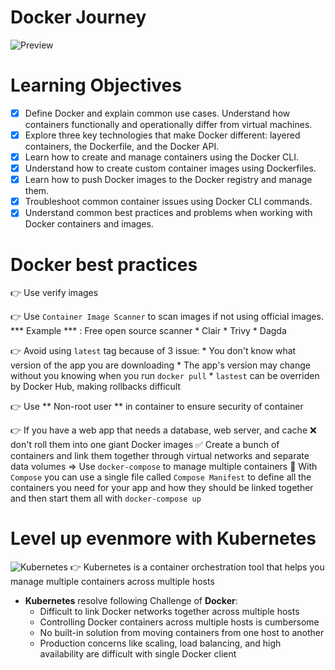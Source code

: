 # Docker Journey
![Preview](https://brandslogos.com/wp-content/uploads/images/large/docker-logo.png)
# Learning Objectives
- [x] Define Docker and explain common use cases.
Understand how containers functionally and operationally differ from virtual machines.
- [x] Explore three key technologies that make Docker different: layered containers, the Dockerfile, and the Docker API.
- [x] Learn how to create and manage containers using the Docker CLI.
- [x] Understand how to create custom container images using Dockerfiles.
- [x] Learn how to push Docker images to the Docker registry and manage them.
- [x] Troubleshoot common container issues using Docker CLI commands.
- [x] Understand common best practices and problems when working with Docker containers and images.

# Docker best practices
:point_right: Use verify images

:point_right: Use `Container Image Scanner` to scan images if not using official images. 
              *** Example *** : Free open source scanner
                                * Clair
                                * Trivy
                                * Dagda

:point_right: Avoid using `latest` tag because of 3 issue:
    * You don't know what version of the app you are downloading
    * The app's version may change without you knowing when you run `docker pull`
    * `lastest` can be overriden by Docker Hub, making rollbacks difficult

:point_right: Use ** Non-root user ** in container to ensure security of container

:point_right: If you have a web app that needs a database, web server, and cache
                :x: don't roll them into one giant Docker images
                :white_check_mark: Create a bunch of containers and link them together through virtual networks and separate data volumes
            => Use `docker-compose` to manage multiple containers
            :closed_book: With `Compose` you can use a single file called `Compose Manifest` to define all the containers you need for your app and how they should be linked together and then start them all with `docker-compose up`


# Level up evenmore with Kubernetes
![Kubernetes](https://upload.wikimedia.org/wikipedia/labs/thumb/b/ba/Kubernetes-icon-color.svg/2110px-Kubernetes-icon-color.svg.png)
:point_right: Kubernetes is a container orchestration tool that helps you manage multiple containers across multiple hosts

- **Kubernetes** resolve following Challenge of **Docker**:
    - Difficult to link Docker networks together across multiple hosts
    - Controlling Docker containers across multiple hosts is cumbersome
    - No built-in solution from moving containers from one host to another
    - Production concerns like scaling, load balancing, and high availability are difficult with single Docker client